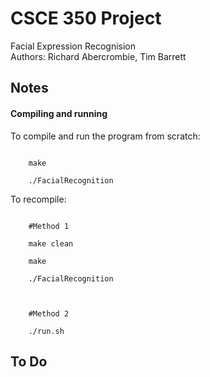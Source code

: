 <h1>CSCE 350 Project</h1>
<p>
Facial Expression Recognision<Br/>
Authors: Richard Abercrombie, Tim Barrett
</p>
<h2>Notes</h2>

<h4>Compiling and running</h4>

<p>To compile and run the program from scratch:</p>

<code>
	make	<br>
	./FacialRecognition
</code>

<p>To recompile:</p>

<code>
	#Method 1 <br>
	make clean <br>
	make <br>
	./FacialRecognition
	<br><br>
	#Method 2 <br>
	./run.sh
</code>



<h2>To Do</h2>


